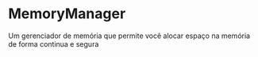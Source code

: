 # MemoryManager
Um gerenciador de memória que permite você alocar espaço na memória de forma continua e segura



